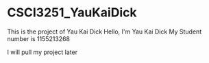 # CSCI3251_YauKaiDick
This is the project of Yau Kai Dick
Hello, I'm Yau Kai Dick
My Student number is 1155213268

I will pull my project later
